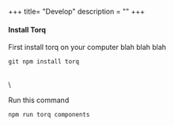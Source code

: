 +++
title= "Develop"
description = ""
+++



#### Install Torq
First install torq on your computer blah blah blah

    git npm install torq 

\
\

Run this command
    
    npm run torq components 
